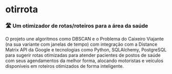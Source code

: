 # otirrota
### 🛣️ Um otimizador de rotas/roteiros para a área da saúde

O projeto une algoritmos como DBSCAN e o Problema do Caixeiro Viajante (na sua variante com janelas de tempo) com integração com a Distance Matrix API da Google e tecnologias como Python, SQLAlchemy, PostgreSQL para sugerir rotas otimizadas para atender pacientes de postos de saúde com seus agendamentos da melhor forma, alocando motoristas e veículos disponíveis em roteiros otimizados de forma inteligente.
